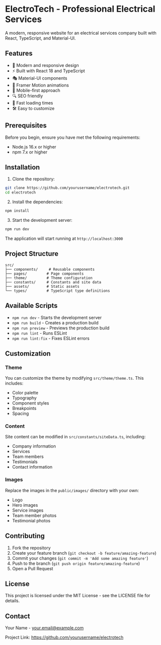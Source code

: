 # ElectroTech - Professional Electrical Services

A modern, responsive website for an electrical services company built with React, TypeScript, and Material-UI.

## Features

- 🎨 Modern and responsive design
- ⚡ Built with React 18 and TypeScript
- 🎭 Material-UI components
- 🌟 Framer Motion animations
- 📱 Mobile-first approach
- 🔍 SEO friendly
- 🚀 Fast loading times
- 🛠 Easy to customize

## Prerequisites

Before you begin, ensure you have met the following requirements:

- Node.js 16.x or higher
- npm 7.x or higher

## Installation

1. Clone the repository:
```bash
git clone https://github.com/yourusername/electrotech.git
cd electrotech
```

2. Install the dependencies:
```bash
npm install
```

3. Start the development server:
```bash
npm run dev
```

The application will start running at `http://localhost:3000`

## Project Structure

```
src/
├── components/     # Reusable components
├── pages/         # Page components
├── theme/         # Theme configuration
├── constants/     # Constants and site data
├── assets/        # Static assets
└── types/         # TypeScript type definitions
```

## Available Scripts

- `npm run dev` - Starts the development server
- `npm run build` - Creates a production build
- `npm run preview` - Previews the production build
- `npm run lint` - Runs ESLint
- `npm run lint:fix` - Fixes ESLint errors

## Customization

### Theme

You can customize the theme by modifying `src/theme/theme.ts`. This includes:

- Color palette
- Typography
- Component styles
- Breakpoints
- Spacing

### Content

Site content can be modified in `src/constants/siteData.ts`, including:

- Company information
- Services
- Team members
- Testimonials
- Contact information

### Images

Replace the images in the `public/images/` directory with your own:

- Logo
- Hero images
- Service images
- Team member photos
- Testimonial photos

## Contributing

1. Fork the repository
2. Create your feature branch (`git checkout -b feature/amazing-feature`)
3. Commit your changes (`git commit -m 'Add some amazing feature'`)
4. Push to the branch (`git push origin feature/amazing-feature`)
5. Open a Pull Request

## License

This project is licensed under the MIT License - see the LICENSE file for details.

## Contact

Your Name - your.email@example.com

Project Link: https://github.com/yourusername/electrotech

